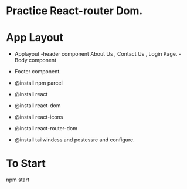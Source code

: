 # Practice React-router Dom.

# App Layout

- Applayout
  -header component
  About Us , Contact Us , Login Page.
  -Body component
- Footer component.

- @install npm parcel
- @install react
- @install react-dom
- @install react-icons
- @install react-router-dom
- @install tailwindcss and postcssrc and configure.

# To Start

npm start
